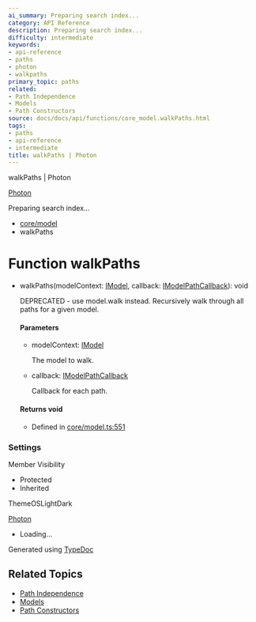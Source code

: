 ```yaml
---
ai_summary: Preparing search index...
category: API Reference
description: Preparing search index...
difficulty: intermediate
keywords:
- api-reference
- paths
- photon
- walkpaths
primary_topic: paths
related:
- Path Independence
- Models
- Path Constructors
source: docs/docs/api/functions/core_model.walkPaths.html
tags:
- paths
- api-reference
- intermediate
title: walkPaths | Photon
---
```

walkPaths | Photon

[Photon](../index.md)




Preparing search index...

* [core/model](../modules/core_model.md)
* walkPaths

# Function walkPaths

* walkPaths(modelContext: [IModel](../interfaces/core_schema.IModel.md), callback: [IModelPathCallback](../interfaces/core_maker.IModelPathCallback.md)): void

  DEPRECATED - use model.walk instead.
  Recursively walk through all paths for a given model.

  #### Parameters

  + modelContext: [IModel](../interfaces/core_schema.IModel.md)

    The model to walk.
  + callback: [IModelPathCallback](../interfaces/core_maker.IModelPathCallback.md)

    Callback for each path.

  #### Returns void

  + Defined in [core/model.ts:551](https://github.com/mwhite454/photon/blob/main/packages/photon/src/core/model.ts#L551)

### Settings

Member Visibility

* Protected
* Inherited

ThemeOSLightDark

[Photon](../index.md)

* Loading...

Generated using [TypeDoc](https://typedoc.org/)

## Related Topics

- [Path Independence](../index.md)
- [Models](../index.md)
- [Path Constructors](../index.md)
